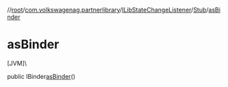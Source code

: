 //[root](../../../../index.md)/[com.volkswagenag.partnerlibrary](../../index.md)/[ILibStateChangeListener](../index.md)/[Stub](index.md)/[asBinder](as-binder.md)

# asBinder

[JVM]\

public IBinder[asBinder](as-binder.md)()
